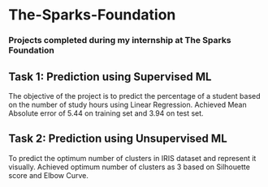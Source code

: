 # The-Sparks-Foundation
### Projects completed during my internship at The Sparks Foundation

## Task 1: Prediction using Supervised ML
The objective of the project is to predict the percentage of a student based on the number of study hours using Linear Regression.
Achieved Mean Absolute error of 5.44 on training set and 3.94 on test set.

## Task 2: Prediction using Unsupervised ML
To predict the optimum number of clusters in IRIS dataset and represent it visually.
Achieved optimum number of clusters as 3 based on Silhouette score and Elbow Curve.
